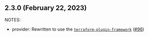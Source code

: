 ## 2.3.0 (February 22, 2023)

NOTES:

* provider: Rewritten to use the [`terraform-plugin-framework`](https://www.terraform.io/plugin/framework) ([#96](https://github.com/hashicorp/terraform-provider-cloudinit/issues/96))

